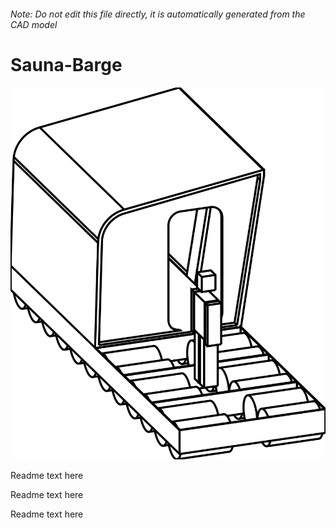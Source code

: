 ###### Note: Do not edit this file directly, it is automatically generated from the CAD model

# Sauna-Barge

![](/project.svg)



 Readme text here

Readme text here

Readme text here



